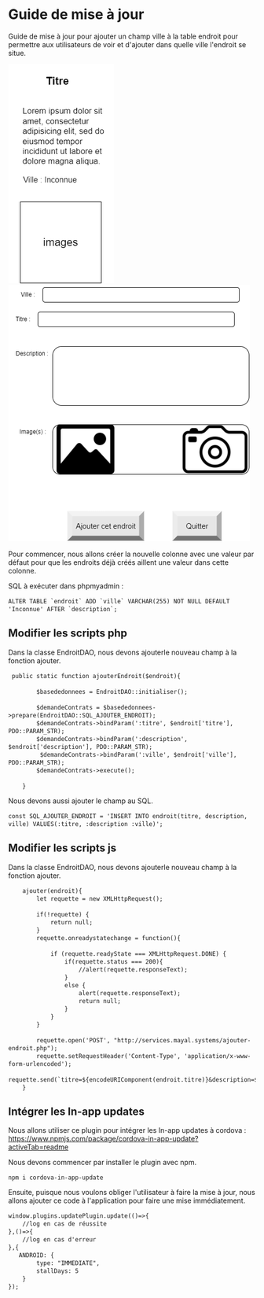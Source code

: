 # Guide de mise à jour

Guide de mise à jour pour ajouter un champ ville à la table endroit pour permettre aux utilisateurs de voir et d'ajouter dans quelle ville l'endroit se situe.

![maquette](maquette-detail-endroit-v2.png)
![maquette](maquette-page-ajouter-endroit-v2.png)

Pour commencer, nous allons créer la nouvelle colonne avec une valeur par défaut pour que les endroits déjà créés aillent une valeur dans cette colonne.

SQL à exécuter dans phpmyadmin :
````
ALTER TABLE `endroit` ADD `ville` VARCHAR(255) NOT NULL DEFAULT 'Inconnue' AFTER `description`;
````

## Modifier les scripts php

Dans la classe EndroitDAO, nous devons ajouterle nouveau champ à la fonction ajouter.
````
 public static function ajouterEndroit($endroit){

        $basededonnees = EndroitDAO::initialiser();

        $demandeContrats = $basededonnees->prepare(EndroitDAO::SQL_AJOUTER_ENDROIT);
        $demandeContrats->bindParam(':titre', $endroit['titre'], PDO::PARAM_STR);
        $demandeContrats->bindParam(':description', $endroit['description'], PDO::PARAM_STR);
         $demandeContrats->bindParam(':ville', $endroit['ville'], PDO::PARAM_STR);
        $demandeContrats->execute();

    }
````

Nous devons aussi ajouter le champ au SQL.
````
const SQL_AJOUTER_ENDROIT = 'INSERT INTO endroit(titre, description, ville) VALUES(:titre, :description :ville)';
````

## Modifier les scripts js

Dans la classe EndroitDAO, nous devons ajouterle nouveau champ à la fonction ajouter.

````
    ajouter(endroit){
        let requette = new XMLHttpRequest();

        if(!requette) {
            return null;
        }
        requette.onreadystatechange = function(){

            if (requette.readyState === XMLHttpRequest.DONE) {
                if(requette.status === 200){
                    //alert(requette.responseText);
                }
                else {
                    alert(requette.responseText);
                    return null;
                }
            }
        }

        requette.open('POST', "http://services.mayal.systems/ajouter-endroit.php");
        requette.setRequestHeader('Content-Type', 'application/x-www-form-urlencoded');
        requette.send(`titre=${encodeURIComponent(endroit.titre)}&description=${encodeURIComponent(endroit.description)}&ville=${encodeURIComponent(endroit.ville)}`)
    }
````

## Intégrer les In-app updates

Nous allons utiliser ce plugin pour intégrer les In-app updates à cordova : https://www.npmjs.com/package/cordova-in-app-update?activeTab=readme

Nous devons commencer par installer le plugin avec npm.
````
npm i cordova-in-app-update
````

Ensuite, puisque nous voulons obliger l'utilisateur à faire la mise à jour, nous allons ajouter ce code à l'application pour faire une mise immédiatement.
````
window.plugins.updatePlugin.update(()=>{
    //log en cas de réussite
},()=>{
    //log en cas d'erreur
},{
   ANDROID: {
        type: "IMMEDIATE",
        stallDays: 5
    }
});
````
